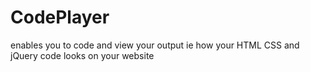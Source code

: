 # CodePlayer
enables you to code and view your output ie how your HTML CSS and jQuery code looks on your website
